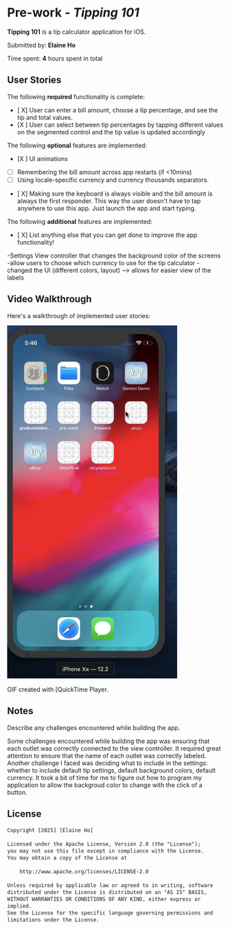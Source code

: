# Pre-work - *Tipping 101*

**Tipping 101** is a tip calculator application for iOS.

Submitted by: **Elaine Ho**

Time spent: **4** hours spent in total

## User Stories

The following **required** functionality is complete:

* [ X] User can enter a bill amount, choose a tip percentage, and see the tip and total values.
* [X ] User can select between tip percentages by tapping different values on the segmented control and the tip value is updated accordingly

The following **optional** features are implemented:

* [X ] UI animations
* [ ] Remembering the bill amount across app restarts (if <10mins)
* [ ] Using locale-specific currency and currency thousands separators.
* [ X] Making sure the keyboard is always visible and the bill amount is always the first responder. This way the user doesn't have to tap anywhere to use this app. Just launch the app and start typing.

The following **additional** features are implemented:

- [ X] List anything else that you can get done to improve the app functionality!

-Settings View controller that changes the background color of the screens
-allow users to choose which currency to use for the tip calculator
-changed the UI (different colors, layout) --> allows for easier view of the labels

## Video Walkthrough

Here's a walkthrough of implemented user stories:

<img src='https://github.com/elaineeeho/CodePath-Prework/blob/master/ezgif.com-gif-maker.gif' title='Video Walkthrough' width='' alt='Video Walkthrough' />

GIF created with [QuickTime Player.

## Notes

Describe any challenges encountered while building the app.

Some challenges encountered while building the app was ensuring that each outlet was correctly connected to the view controller. It required great attention to ensure that the name of each outlet was correctly labeled. Another challenge I faced was deciding what to include in the settings: whether to include default tip settings, default background colors, default currency. It took a bit of time for me to figure out how to program my application to allow the backgroud color to change with the click of a button. 

## License

    Copyright [2025] [Elaine Ho]

    Licensed under the Apache License, Version 2.0 (the "License");
    you may not use this file except in compliance with the License.
    You may obtain a copy of the License at

        http://www.apache.org/licenses/LICENSE-2.0

    Unless required by applicable law or agreed to in writing, software
    distributed under the License is distributed on an "AS IS" BASIS,
    WITHOUT WARRANTIES OR CONDITIONS OF ANY KIND, either express or implied.
    See the License for the specific language governing permissions and
    limitations under the License.
